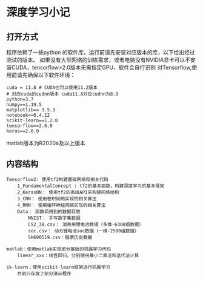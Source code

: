 # 深度学习小记

## 打开方式

程序依赖了一些python 的软件库，运行前请先安装对应版本的库，以下给出经过测试的版本。
如果没有大型网络的训练需求，或者电脑没有NVIDIA显卡可以不安装CUDA，tensorflow>2.0版本无需指定GPU，软件会自行识别
对Tensorflow,使用前请先确保以下软件环境：
```
cuda = 11.8	# CUDA也可以使用11.2版本
# 对应cuda的cudnn版本 cuda11.8对应cudnn为8.9
python=3.7
numpy==1.19.5
matplotlib== 3.5.3
notebook==6.4.12
scikit-learn==1.2.0
tensorflow==2.6.0
keras==2.6.0
```
matlab版本为R2020a及以上版本

## 内容结构

```
Tensorflow2: 使用tf2构建基础网络和相关代码
    1_FundamentalConcept : tf2的基本函数，构建深度学习的基本框架
    2_KerasNN： 使用tf2的高级API来构建网络结构
    3_CNN： 使用卷积网络实现的相关算法
    4_RNN： 使用循环神经网络实现的相关算法
    Data： 函数调用到的数据存放
        MNIST： 手写数字集数据
        CS2_38.csv： 消费用锂电池数据（多维-6300组数据）
        soc.csv： 动力锂电池soc数据（一维-2500组数据）
        SH600519.csv：股票历史数据

matlab：使用matlab实现部分基础的机器学习代码
    linear_xxx：线性回归，分别使用最小二乘法和迭代法计算

sk-learn：使用scikit-learn框架进行机器学习
    目前只存放了部分演示程序


```
